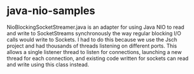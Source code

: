 # java-nio-samples

NioBlockingSocketStreamer.java is an adapter for using Java NIO to read and write to SocketStreams synchronously the way regular blocking I/O calls would write to Sockets. I had to do this because we use the Jsch project and had thousands of threads listening on different ports. This allows a single listener thread to listen for connections, launching a new thread for each connection, and existing code written for sockets can read and write using this class instead.
